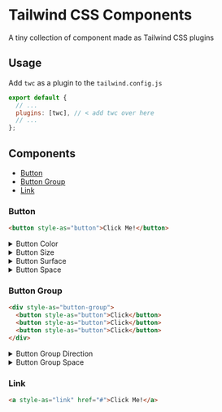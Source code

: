 # Tailwind CSS Components

A tiny collection of component made as Tailwind CSS plugins

## Usage

Add `twc` as a plugin to the `tailwind.config.js`

```js
export default {
  // ...
  plugins: [twc], // < add twc over here
  // ...
};
```

## Components

- [Button](#button)
- [Button Group](#button-group)
- [Link](#link)

### Button

```html
<button style-as="button">Click Me!</button>
```

<details><summary>Button Color</summary>

`primary` `secondary` `positive` `negative`

```html
<button style-as="button" with-color="positive">Click Me!</button>
```

</details>

<details><summary>Button Size</summary>

`small` `medium` `large`

```html
<button style-as="button" with-size="small">Click Me!</button>
```

</details>

<details><summary>Button Surface</summary>

`ghost` `fill`

```html
<button style-as="button" with-surface="ghost">Click Me!</button>
```

</details>

<details><summary>Button Space</summary>

`full` `auto`

```html
<button style-as="button" with-space="full">Click Me!</button>
```

</details>

### Button Group

```html
<div style-as="button-group">
  <button style-as="button">Click</button>
  <button style-as="button">Click</button>
  <button style-as="button">Click</button>
</div>
```

<details><summary>Button Group Direction</summary>

`horizontal` `vertical`

```html
<div style-as="button-group" with-direction="vertical">
  <button style-as="button">Click</button>
  <button style-as="button">Click</button>
  <button style-as="button">Click</button>
</div>
```

</details>

<details><summary>Button Group Space</summary>

`auto` `full`

```html
<div style-as="button-group" with-space="fill">
  <button style-as="button">Click</button>
  <button style-as="button">Click</button>
  <button style-as="button">Click</button>
</div>
```

</details>

### Link

```html
<a style-as="link" href="#">Click Me!</a>
```
